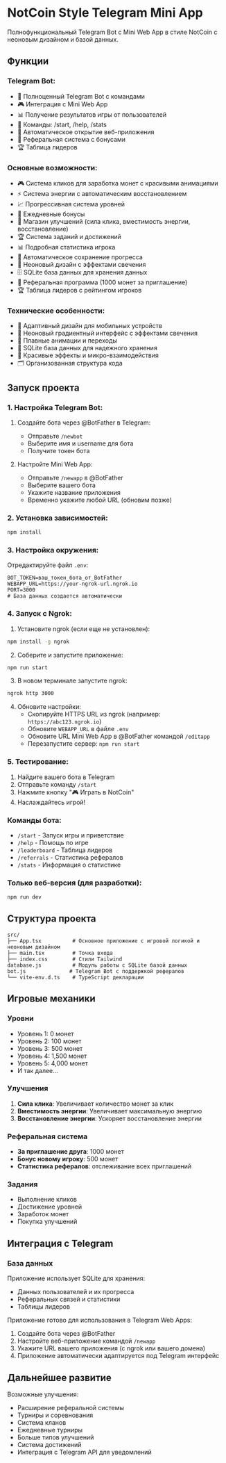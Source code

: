 # NotCoin Style Telegram Mini App

Полнофункциональный Telegram Bot с Mini Web App в стиле NotCoin с неоновым дизайном и базой данных.

## Функции

### Telegram Bot:
- 🤖 Полноценный Telegram Bot с командами
- 🎮 Интеграция с Mini Web App
- 📊 Получение результатов игры от пользователей
- 💬 Команды: /start, /help, /stats
- 🔗 Автоматическое открытие веб-приложения
- 👥 Реферальная система с бонусами
- 🏆 Таблица лидеров

### Основные возможности:
- 🎮 Система кликов для заработка монет с красивыми анимациями
- ⚡ Система энергии с автоматическим восстановлением
- 📈 Прогрессивная система уровней
- 🎁 Ежедневные бонусы
- 🛒 Магазин улучшений (сила клика, вместимость энергии, восстановление)
- 🏆 Система заданий и достижений
- 📊 Подробная статистика игрока
- 💾 Автоматическое сохранение прогресса
- 💎 Неоновый дизайн с эффектами свечения
- 🗄️ SQLite база данных для хранения данных
- 👥 Реферальная программа (1000 монет за приглашение)
- 🏆 Таблица лидеров с рейтингом игроков

### Технические особенности:
- 📱 Адаптивный дизайн для мобильных устройств
- 🌈 Неоновый градиентный интерфейс с эффектами свечения
- 🔄 Плавные анимации и переходы
- 💾 SQLite база данных для надежного хранения
- 🎨 Красивые эффекты и микро-взаимодействия
- 🗂️ Организованная структура кода

## Запуск проекта

### 1. Настройка Telegram Bot:

1. Создайте бота через @BotFather в Telegram:
   - Отправьте `/newbot`
   - Выберите имя и username для бота
   - Получите токен бота

2. Настройте Mini Web App:
   - Отправьте `/newapp` в @BotFather
   - Выберите вашего бота
   - Укажите название приложения
   - Временно укажите любой URL (обновим позже)

### 2. Установка зависимостей:
```bash
npm install
```

### 3. Настройка окружения:

Отредактируйте файл `.env`:
```env
BOT_TOKEN=ваш_токен_бота_от_BotFather
WEBAPP_URL=https://your-ngrok-url.ngrok.io
PORT=3000
# База данных создается автоматически
```

### 4. Запуск с Ngrok:

1. Установите ngrok (если еще не установлен):
```bash
npm install -g ngrok
```

2. Соберите и запустите приложение:
```bash
npm run start
```

3. В новом терминале запустите ngrok:
```bash
ngrok http 3000
```

4. Обновите настройки:
   - Скопируйте HTTPS URL из ngrok (например: `https://abc123.ngrok.io`)
   - Обновите `WEBAPP_URL` в файле `.env`
   - Обновите URL Mini Web App в @BotFather командой `/editapp`
   - Перезапустите сервер: `npm run start`

### 5. Тестирование:

1. Найдите вашего бота в Telegram
2. Отправьте команду `/start`
3. Нажмите кнопку "🎮 Играть в NotCoin"
4. Наслаждайтесь игрой!

### Команды бота:
- `/start` - Запуск игры и приветствие
- `/help` - Помощь по игре
- `/leaderboard` - Таблица лидеров
- `/referrals` - Статистика рефералов
- `/stats` - Информация о статистике

### Только веб-версия (для разработки):
```bash
npm run dev
```
## Структура проекта

```
src/
├── App.tsx          # Основное приложение с игровой логикой и неоновым дизайном
├── main.tsx         # Точка входа
├── index.css        # Стили Tailwind
database.js          # Модуль работы с SQLite базой данных
bot.js              # Telegram Bot с поддержкой рефералов
└── vite-env.d.ts    # TypeScript декларации
```

## Игровые механики

### Уровни
- Уровень 1: 0 монет
- Уровень 2: 100 монет
- Уровень 3: 500 монет
- Уровень 4: 1,500 монет
- Уровень 5: 4,000 монет
- И так далее...

### Улучшения
1. **Сила клика**: Увеличивает количество монет за клик
2. **Вместимость энергии**: Увеличивает максимальную энергию
3. **Восстановление энергии**: Ускоряет восстановление энергии

### Реферальная система
- **За приглашение друга**: 1000 монет
- **Бонус новому игроку**: 500 монет
- **Статистика рефералов**: отслеживание всех приглашений

### Задания
- Выполнение кликов
- Достижение уровней
- Заработок монет
- Покупка улучшений

## Интеграция с Telegram

### База данных
Приложение использует SQLite для хранения:
- Данных пользователей и их прогресса
- Реферальных связей и статистики
- Таблицы лидеров

Приложение готово для использования в Telegram Web Apps:

1. Создайте бота через @BotFather
2. Настройте веб-приложение командой `/newapp`
3. Укажите URL вашего приложения (с ngrok или вашего домена)
4. Приложение автоматически адаптируется под Telegram интерфейс

## Дальнейшее развитие

Возможные улучшения:
- Расширение реферальной системы
- Турниры и соревнования
- Система кланов
- Ежедневные турниры
- Больше типов улучшений
- Система достижений
- Интеграция с Telegram API для уведомлений